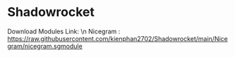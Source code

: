 # Shadowrocket


Download Modules Link: \n
Nicegram : https://raw.githubusercontent.com/kienphan2702/Shadowrocket/main/Nicegram/nicegram.sgmodule
